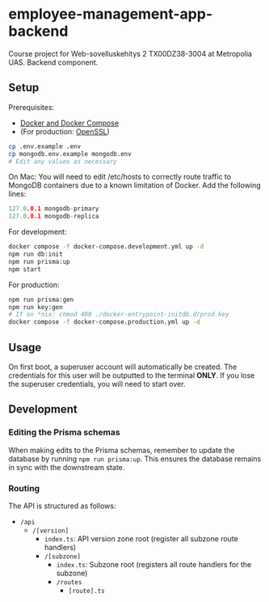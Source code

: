 # employee-management-app-backend

Course project for Web-sovelluskehitys 2 TX00DZ38-3004 at Metropolia UAS. Backend component.

## Setup

Prerequisites:

- [Docker and Docker Compose](https://docker.io)
- (For production: [OpenSSL](https://www.openssl.org))

```bash
cp .env.example .env
cp mongodb.env.example mongodb.env
# Edit any values as necessary
```

On Mac: You will need to edit /etc/hosts to correctly route traffic to MongoDB containers due to a known limitation of Docker. Add the following lines:

```h
127.0.0.1 mongodb-primary
127.0.0.1 mongodb-replica
```

For development:

```bash
docker compose -f docker-compose.development.yml up -d
npm run db:init
npm run prisma:up
npm start
```

For production:

```bash
npm run prisma:gen
npm run key:gen
# If on *nix: chmod 400 ./docker-entrypoint-initdb.d/prod.key
docker compose -f docker-compose.production.yml up -d
```

## Usage

On first boot, a superuser account will automatically be created. The credentials for this user will be outputted to the terminal **ONLY**. If you lose the superuser credentials, you will need to start over.

## Development

### Editing the Prisma schemas

When making edits to the Prisma schemas, remember to update the database by running `npm run prisma:up`. This ensures the database remains in sync with the downstream state.

### Routing

The API is structured as follows:

- `/api`
  - `/[version]`
    - `index.ts`: API version zone root (register all subzone route handlers)
    - `/[subzone]`
      - `index.ts`: Subzone root (registers all route handlers for the subzone)
      - `/routes`
        - `[route].ts`
